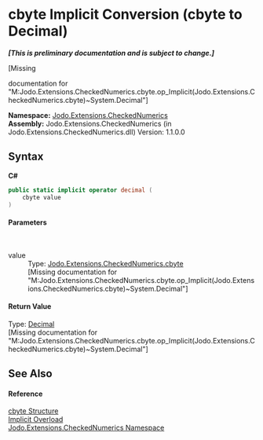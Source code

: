 # cbyte&nbsp;Implicit Conversion (cbyte to Decimal)
 _**\[This is preliminary documentation and is subject to change.\]**_

\[Missing <summary> documentation for "M:Jodo.Extensions.CheckedNumerics.cbyte.op_Implicit(Jodo.Extensions.CheckedNumerics.cbyte)~System.Decimal"\]

**Namespace:**&nbsp;<a href="N_Jodo_Extensions_CheckedNumerics">Jodo.Extensions.CheckedNumerics</a><br />**Assembly:**&nbsp;Jodo.Extensions.CheckedNumerics (in Jodo.Extensions.CheckedNumerics.dll) Version: 1.1.0.0

## Syntax

**C#**<br />
``` C#
public static implicit operator decimal (
	cbyte value
)
```


#### Parameters
&nbsp;<dl><dt>value</dt><dd>Type: <a href="T_Jodo_Extensions_CheckedNumerics_cbyte">Jodo.Extensions.CheckedNumerics.cbyte</a><br />\[Missing <param name="value"/> documentation for "M:Jodo.Extensions.CheckedNumerics.cbyte.op_Implicit(Jodo.Extensions.CheckedNumerics.cbyte)~System.Decimal"\]</dd></dl>

#### Return Value
Type: <a href="https://docs.microsoft.com/dotnet/api/system.decimal" target="_blank" rel="noopener noreferrer">Decimal</a><br />\[Missing <returns> documentation for "M:Jodo.Extensions.CheckedNumerics.cbyte.op_Implicit(Jodo.Extensions.CheckedNumerics.cbyte)~System.Decimal"\]

## See Also


#### Reference
<a href="T_Jodo_Extensions_CheckedNumerics_cbyte">cbyte Structure</a><br /><a href="Overload_Jodo_Extensions_CheckedNumerics_cbyte_op_Implicit">Implicit Overload</a><br /><a href="N_Jodo_Extensions_CheckedNumerics">Jodo.Extensions.CheckedNumerics Namespace</a><br />